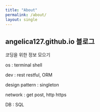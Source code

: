 ```yaml
---
title: "About"
permalink: /about/
layout: single
---
```


## angelica127.github.io 블로그

코딩을 위한 정보 모으기

os : terminal shell

dev : rest restful, ORM

design pattern : singleton

network : get post, http https

DB : SQL
